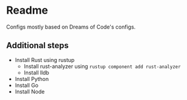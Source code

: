 # Readme

Configs mostly based on Dreams of Code's configs.

## Additional steps
- Install Rust using rustup
  - Install rust-analyzer using `rustup component add rust-analyzer`
  - Install lldb 
- Install Python
- Install Go
- Install Node
